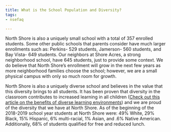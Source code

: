 ```yaml
---
title: What is the School Population and Diversity?
tags:
- nsefaq

---
```

North Shore is also a uniquely small school with a total of 357 enrolled students. Some other public schools that parents consider have much larger enrollments such as: Perkins- 529 students, Jamerson- 560 students, and Bay Vista- 649 students.  Our neighbors at Shore Acres, a strong neighborhood school, have 645 students, just to provide some context. We do believe that North Shore’s enrollment will grow in the next few years as more neighborhood families choose the school; however, we are a small physical campus with only so much room for growth. 

North Shore is also a uniquely diverse school and believes in the value that this diversity brings to all students.  It has been proven that diversity in the classroom contributes to increased learning in all children ([Check out this article on the benefits of diverse learning environments](https://tcf.org/content/report/how-racially-diverse-schools-and-classrooms-can-benefit-all-students)) and we are proud of the diversity that we have at North Shore.  As of the beginning of the 2018-2019 school year students at North Shore were: 49% White, 29% Black, 15% Hispanic, 6% multi-racial, 1% Asian, and .6% Native American.  Additionally, 68% of students qualified for free and reduced lunch.